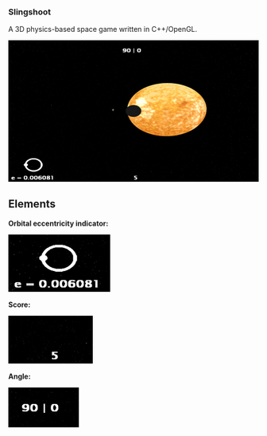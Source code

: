 ### Slingshoot
A 3D physics-based space game written in C++/OpenGL.

![](ss.jpg)

## Elements
**Orbital eccentricity indicator:**  
  
![](ss_1.jpg)
  
**Score:**  
  
![](ss_2.jpg)
  
**Angle:**  
  
![](ss_3.jpg)
